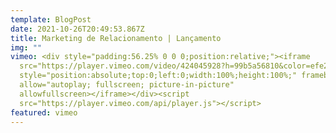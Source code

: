 ```yaml
---
template: BlogPost
date: 2021-10-26T20:49:53.867Z
title: Marketing de Relacionamento | Lançamento
img: ""
vimeo: <div style="padding:56.25% 0 0 0;position:relative;"><iframe
  src="https://player.vimeo.com/video/424045928?h=99b5a56810&color=efe200&title=0&byline=0&portrait=0"
  style="position:absolute;top:0;left:0;width:100%;height:100%;" frameborder="0"
  allow="autoplay; fullscreen; picture-in-picture"
  allowfullscreen></iframe></div><script
  src="https://player.vimeo.com/api/player.js"></script>
featured: vimeo
---
```

